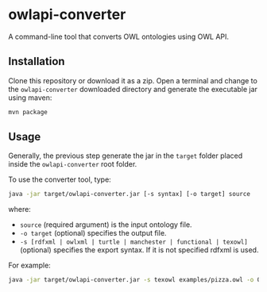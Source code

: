 owlapi-converter
================

A command-line tool that converts OWL ontologies using OWL API.

## Installation

Clone this repository or download it as a zip. Open a terminal and change to the `owlapi-converter` downloaded directory and generate the executable jar using maven:

```bash
mvn package
```

## Usage

Generally, the previous step generate the jar in the `target` folder placed inside the `owlapi-converter` root folder.

To use the converter tool, type:

```bash
java -jar target/owlapi-converter.jar [-s syntax] [-o target] source
```

where:

* `source` (required argument) is the input ontology file. 
* `-o target` (optional) specifies the output file.
* `-s [rdfxml | owlxml | turtle | manchester | functional | texowl]` (optional) specifies the export syntax. If it is not specified rdfxml is used.

For example:

```bash
java -jar target/owlapi-converter.jar -s texowl examples/pizza.owl -o OUTPUT
``` 
